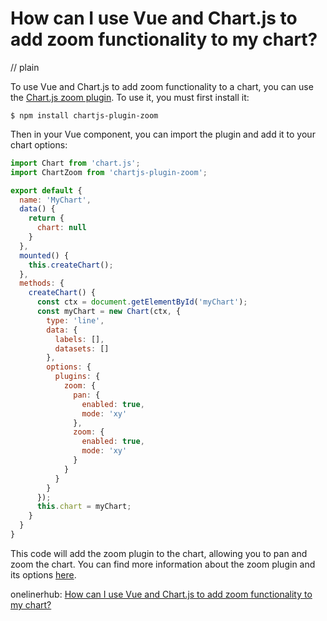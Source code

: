 # How can I use Vue and Chart.js to add zoom functionality to my chart?
// plain

To use Vue and Chart.js to add zoom functionality to a chart, you can use the [Chart.js zoom plugin](https://github.com/chartjs/chartjs-plugin-zoom). To use it, you must first install it:

```
$ npm install chartjs-plugin-zoom
```

Then in your Vue component, you can import the plugin and add it to your chart options:

```js
import Chart from 'chart.js';
import ChartZoom from 'chartjs-plugin-zoom';

export default {
  name: 'MyChart',
  data() {
    return {
      chart: null
    }
  },
  mounted() {
    this.createChart();
  },
  methods: {
    createChart() {
      const ctx = document.getElementById('myChart');
      const myChart = new Chart(ctx, {
        type: 'line',
        data: {
          labels: [],
          datasets: []
        },
        options: {
          plugins: {
            zoom: {
              pan: {
                enabled: true,
                mode: 'xy'
              },
              zoom: {
                enabled: true,
                mode: 'xy'
              }
            }
          }
        }
      });
      this.chart = myChart;
    }
  }
}
```

This code will add the zoom plugin to the chart, allowing you to pan and zoom the chart. You can find more information about the zoom plugin and its options [here](https://github.com/chartjs/chartjs-plugin-zoom).

onelinerhub: [How can I use Vue and Chart.js to add zoom functionality to my chart?](https://onelinerhub.com/vue.js/how-can-i-use-vue-and-chart-js-to-add-zoom-functionality-to-my-chart)
